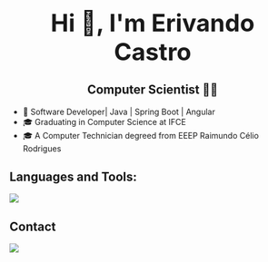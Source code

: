 <div align="center">

<h1 style="font-size: 3em;">Hi 👋, I'm Erivando Castro</h1>

## Computer Scientist 🧑‍💻


</div>

- 💼 Software Developer| Java | Spring Boot | Angular
- 🎓 Graduating in Computer Science at IFCE  
- 🎓 A Computer Technician degreed from EEEP Raimundo Célio Rodrigues
  

## Languages and Tools:
<a href="https://skillicons.dev">
    <img src="https://skillicons.dev/icons?i=java,spring,js,html,css,py,c,mysql,angular" />
</a>

## Contact
<a href="mailto:erivandocb@gmail.com">
    <img src="https://skillicons.dev/icons?i=gmail" />
</a>



